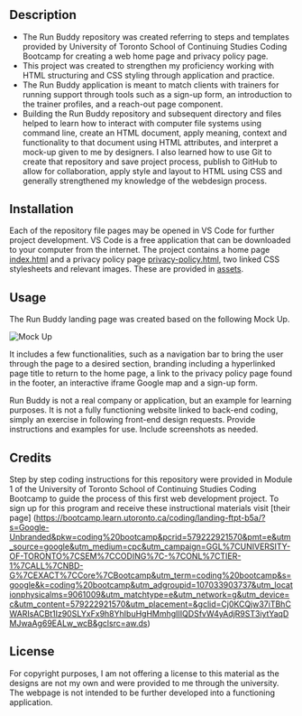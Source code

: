 # <Run-Buddy-HTML-CSS-Coding-Exercise>

## Description

- The Run Buddy repository was created referring to steps and templates provided by University of Toronto School of Continuing Studies Coding Bootcamp for creating a web home page and privacy policy page.
- This project was created to strengthen my proficiency working with HTML structuring and CSS styling through application and practice. 
- The Run Buddy application is meant to match clients with trainers for running support through tools such as a sign-up form, an introduction to the trainer profiles, and a reach-out page component.  
- Building the Run Buddy repository and subsequent directory and files helped to learn how to interact with computer file systems using command line, create an HTML document, apply meaning, context and functionality to that document using HTML attributes, and interpret a mock-up given to me by designers. I also learned how to use Git to create that repository and save project process, publish to GitHub to allow for collaboration, apply style and layout to HTML using CSS and generally strengthened my knowledge of the webdesign process. 

## Installation

Each of the repository file pages may be opened in VS Code for further project development. VS Code is a free application that can be downloaded to your computer from the internet. The project contains a home page [index.html](./index.html)  and a privacy policy page [privacy-policy.html](./privacy-policy.html), two linked CSS stylesheets and relevant images. These are provided in [assets](./assets/). 

## Usage

The Run Buddy landing page was created based on the following Mock Up.

![Mock Up](./assets/images/Run%20Buddy%20Mock%20Up.jpeg)
    

It includes a few functionalities, such as a navigation bar to bring the user through the page to a desired section, branding including a hyperlinked page title to return to the home page, a link to the privacy policy page found in the footer, an interactive iframe Google map and a sign-up form.

Run Buddy is not a real company or application, but an example for learning purposes. It is not a fully functioning website linked to back-end coding, simply an exercise in following front-end design requests.
Provide instructions and examples for use. Include screenshots as needed.

## Credits

Step by step coding instructions for this repository were provided in Module 1 of the University of Toronto School of Continuing Studies Coding Bootcamp to guide the process of this first web development project. To sign up for this program and receive these instructional materials visit [their page] (https://bootcamp.learn.utoronto.ca/coding/landing-ftpt-b5a/?s=Google-Unbranded&pkw=coding%20bootcamp&pcrid=579222921570&pmt=e&utm_source=google&utm_medium=cpc&utm_campaign=GGL%7CUNIVERSITY-OF-TORONTO%7CSEM%7CCODING%7C-%7CONL%7CTIER-1%7CALL%7CNBD-G%7CEXACT%7CCore%7CBootcamp&utm_term=coding%20bootcamp&s=google&k=coding%20bootcamp&utm_adgroupid=107033903737&utm_locationphysicalms=9061009&utm_matchtype=e&utm_network=g&utm_device=c&utm_content=579222921570&utm_placement=&gclid=Cj0KCQjw37iTBhCWARIsACBt1Iz90SLYxFx9h8YhIbuHgHMmhgIIIQDSfvW4yAdjR9ST3iytYaqDMJwaAg69EALw_wcB&gclsrc=aw.ds)

## License

For copyright purposes, I am not offering a license to this material as the designs are not my own and were provided to me through the university. The webpage is not intended to be further developed into a functioning application.

